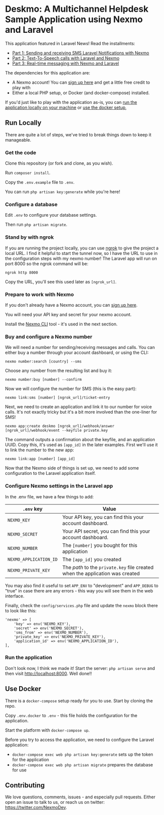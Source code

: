 # Deskmo: A Multichannel Helpdesk Sample Application using Nexmo and Laravel

This application featured in Laravel News! Read the installments:

* [Part 1: Sending and receiving SMS Laravel Notifications with Nexmo](https://laravel-news.com/nexmo-sms-laravel-notifications)
* [Part 2: Text-To-Speech calls with Laravel and Nexmo](https://laravel-news.com/text-speech-calls-laravel-nexmo)
* [Part 3: Real-time messaging with Nexmo and Laravel](https://laravel-news.com/real-time-messaging-nexmo-laravel)

The dependencies for this application are:

* A Nexmo account! You can [sign up here](https://dashboard.nexmo.com/sign-up?utm_source=DEV_REL&utm_medium=github&utm_campaign=deskmo) and get a little free credit to play with
* Either a local PHP setup, or Docker (and docker-compose) installed.

If you'd just like to play with the application as-is, you can [run the application locally on your machine](#run-locally) or [use the docker setup](#use-docker),

## Run Locally

There are quite a lot of steps, we've tried to break things down to keep it manageable.

### Get the code

Clone this repository (or fork and clone, as you wish).

Run `composer install`.

Copy the `.env.example` file to `.env`.

You can run `php artisan key:generate` while you're here!

### Configure a database

Edit `.env` to configure your database settings.

Then run `php artisan migrate`.

### Stand by with ngrok

If you are running the project locally, you can use [ngrok](https://ngrok.com) to give the project a local URL. I find it helpful to start the tunnel now, so I have the URL to use in the configuration steps with my nexmo number! The Laravel app will run on port 8000 so the ngrok command will be:

```
ngrok http 8000
```

Copy the URL, you'll see this used later as `[ngrok_url]`.

### Prepare to work with Nexmo

If you don't already have a Nexmo account, you can [sign up here](https://dashboard.nexmo.com).

You will need your API key and secret for your nexmo account.

Install the [Nexmo CLI](https://github.com/Nexmo/nexmo-cli) tool - it's used in the next section.

### Buy and configure a Nexmo number

We will need a number for sending/receiving messages and calls. You can either buy a number through your account dashboard, or using the CLI:

`nexmo number:search [country] --sms`

Choose any number from the resulting list and buy it:

`nexmo number:buy [number] --confirm`

Now we will configure the number for SMS (this is the easy part):

```
nexmo link:sms [number] [ngrok_url]/ticket-entry
```

Next, we need to create an application and link it to our number for voice calls. It's not exactly tricky but it's a bit more involved than the one-liner for SMS!

```
nexmo app:create deskmo [ngrok_url]/webhook/answer [ngrok_url]/webhook/event --keyfile private.key
```

The command outputs a confirmation about the keyfile, and an application UUID. Copy this, it's used as `[app_id]` in the later examples. First we'll use it to link the number to the new app:

```
nexmo link:app [number] [app_id]
```

Now that the Nexmo side of things is set up, we need to add some configuration to the Laravel application itself.

### Configure Nexmo settings in the Laravel app

In the .env file, we have a few things to add:

| `.env` key | Value |
|------------|-------|
|`NEXMO_KEY` | Your API key, you can find this your account dashboard.
|`NEXMO_SECRET` | Your API secret, you can find this your account dashboard.
|`NEXMO_NUMBER` | The `[number]` you bought for this application
|`NEXMO_APPLICATION_ID` | The `[app_id]` you created
|`NEXMO_PRIVATE_KEY` | The *path* to the `private.key` file created when the application was created

You may also find it useful to set `APP_ENV` to "development" and `APP_DEBUG` to "true" in case there are any errors - this way you will see them in the web interface.

Finally, check the `config/services.php` file and update the `nexmo` block there to look like this:

```
'nexmo' => [
    'key' => env('NEXMO_KEY'),
    'secret' => env('NEXMO_SECRET'),
    'sms_from' => env('NEXMO_NUMBER'),
    'private_key' => env('NEXMO_PRIVATE_KEY'),
    'application_id' => env('NEXMO_APPLICATION_ID'),
],
```

### Run the application

Don't look now, I think we made it! Start the server: `php artisan serve` and then visit <http://localhost:8000>. Well done!!

## Use Docker

There is a `docker-compose` setup ready for you to use. Start by cloning the repo.

Copy `.env.docker` to `.env` - this file holds the configuration for the application.

Start the platform with `docker-compose up`.

Before you try to access the application, we need to configure the Laravel application:

* `docker-compose exec web php artisan key:generate` sets up the token for the application
* `docker-compose exec web php artisan migrate` prepares the database for use

## Contributing

We love questions, comments, issues - and especially pull requests. Either open an issue to talk to us, or reach us on twitter: <https://twitter.com/NexmoDev>.



